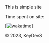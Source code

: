 This is simple site

Time spent on site:

[![wakatime](https://wakatime.com/badge/user/901d0624-3579-4ca9-bfd2-e70ee040a3df/project/6c00c166-86f2-4437-90cd-f16c7478cf48.svg)]

© 2023, KeyDevS
